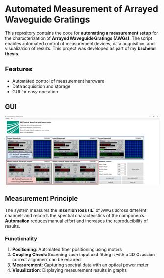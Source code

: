 # Automated Measurement of Arrayed Waveguide Gratings

This repository contains the code for **automating a measurement setup** for the characterization of **Arrayed Waveguide Gratings (AWGs)**. The script enables automated control of measurement devices, data acquisition, and visualization of results. This project was developed as part of my **bachelor thesis**.

## Features

- Automated control of measurement hardware  
- Data acquisition and storage  
- GUI for easy operation 

## GUI
![GUI Screenshot 2](images/GUI_tab_2.png)

## Measurement Principle

The system measures the **insertion loss (IL)** of AWGs across different channels and records the spectral characteristics of the components. **Automation** reduces manual effort and increases the reproducibility of results.

### Functionality
1. **Positioning**: Automated fiber positioning using motors
2. **Coupling Check**: Scanning each input and fitting it with a 2D Gaussian correct alignment can be ensured
3. **Measurement**: Capturing spectral data with an optical power meter
4. **Visualization**: Displaying measurement results in graphs